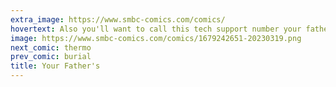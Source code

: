```yaml
---
extra_image: https://www.smbc-comics.com/comics/
hovertext: Also you'll want to call this tech support number your father called before you.
image: https://www.smbc-comics.com/comics/1679242651-20230319.png
next_comic: thermo
prev_comic: burial
title: Your Father's
---
```


